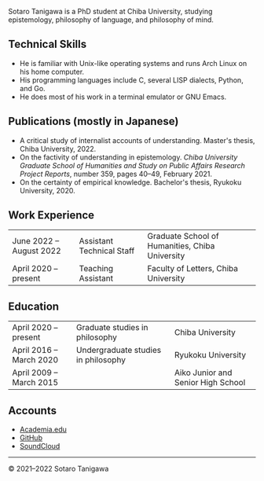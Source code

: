 Sotaro Tanigawa is a PhD student at Chiba University, studying epistemology, philosophy of language, and philosophy of mind.

## Technical Skills

- He is familiar with Unix-like operating systems and runs Arch Linux on his home computer.
- His programming languages include C, several LISP dialects, Python, and Go.
- He does most of his work in a terminal emulator or GNU Emacs.

## Publications (mostly in Japanese)

- A critical study of internalist accounts of understanding. Master's thesis, Chiba University, 2022.
- On the factivity of understanding in epistemology. _Chiba University Graduate School of Humanities and Study on Public Affairs Research Project Reports_, number 359, pages 40&ndash;49, February 2021.
- On the certainty of empirical knowledge. Bachelor's thesis, Ryukoku University, 2020.

## Work Experience

<table>
<tr><td>June 2022 &ndash; August 2022</td><td>Assistant Technical Staff</td><td>Graduate School of Humanities, Chiba University</td></tr>
<tr><td>April 2020 &ndash; present</td><td>Teaching Assistant</td><td>Faculty of Letters, Chiba University</td></tr>
</table>

## Education

<table>
<tr><td>April 2020 &ndash; present</td><td>Graduate studies in philosophy</td><td>Chiba University</td></tr>
<tr><td>April 2016 &ndash; March 2020</td><td>Undergraduate studies in philosophy</td><td>Ryukoku University</td></tr>
<tr><td>April 2009 &ndash; March 2015</td><td></td><td>Aiko Junior and Senior High School</td></tr>
</table>

## Accounts

- [Academia.edu](https://chiba-u.academia.edu/SotaroTanigawa)
- [GitHub](https://github.com/sotanigawa)
- [SoundCloud](https://soundcloud.com/user-760062511)

---

&copy; 2021&ndash;2022 Sotaro Tanigawa